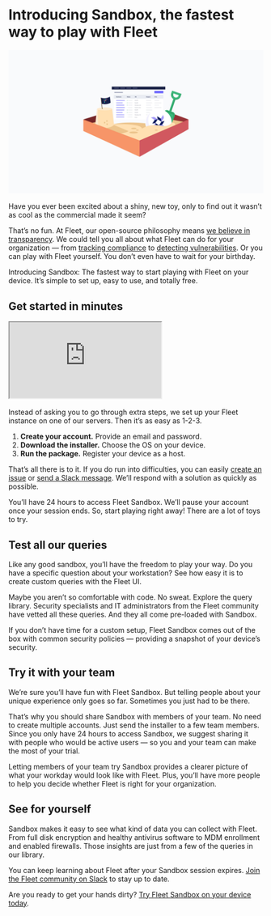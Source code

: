 # Introducing Sandbox, the fastest way to play with Fleet

![Fleet sandbox](../website/assets/images/articles/introducing-fleet-sandbox-1600x900@2x.jpg)

Have you ever been excited about a shiny, new toy, only to find out it wasn’t as cool as the commercial made it seem?

That’s no fun. At Fleet, our open-source philosophy means [we believe in transparency](https://fleetdm.com/transparency). We could tell you all about what Fleet can do for your organization — from [tracking compliance](https://fleetdm.com/securing/stay-on-course-with-your-security-compliance-goals) to [detecting vulnerabilities](https://fleetdm.com/engineering/linux-vulnerability-detection-with-oval-and-fleet). Or you can play with Fleet yourself. You don’t even have to wait for your birthday.

Introducing Sandbox: The fastest way to start playing with Fleet on your device. It’s simple to set up, easy to use, and totally free.

## Get started in minutes

<div purpose="embedded-content">
	<iframe src="https://www.youtube.com/embed/iQtdpZYxiqI" allowfullscreen></iframe>
</div>

Instead of asking you to go through extra steps, we set up your Fleet instance on one of our servers. Then it’s as easy as 1-2-3.

1. **Create your account.** Provide an email and password.
2. **Download the installer.** Choose the OS on your device.
3. **Run the package.** Register your device as a host.

That’s all there is to it. If you do run into difficulties, you can easily [create an issue](https://github.com/fleetdm/fleet/issues/new?assignees=&labels=bug%2C%3Areproduce&template=bug-report.md&title=) or [send a Slack message](https://fleetdm.com/slack). We’ll respond with a solution as quickly as possible.

You’ll have 24 hours to access Fleet Sandbox. We’ll pause your account once your session ends. So, start playing right away! There are a lot of toys to try.

## Test all our queries

Like any good sandbox, you’ll have the freedom to play your way. Do you have a specific question about your workstation? See how easy it is to create custom queries with the Fleet UI.

Maybe you aren’t so comfortable with code. No sweat. Explore the query library. Security specialists and IT administrators from the Fleet community have vetted all these queries. And they all come pre-loaded with Sandbox.

If you don’t have time for a custom setup, Fleet Sandbox comes out of the box with common security policies — providing a snapshot of your device’s security.

## Try it with your team

We’re sure you’ll have fun with Fleet Sandbox. But telling people about your unique experience only goes so far. Sometimes you just had to be there.

That’s why you should share Sandbox with members of your team. No need to create multiple accounts. Just send the installer to a few team members. Since you only have 24 hours to access Sandbox, we suggest sharing it with people who would be active users — so you and your team can make the most of your trial.

Letting members of your team try Sandbox provides a clearer picture of what your workday would look like with Fleet. Plus, you’ll have more people to help you decide whether Fleet is right for your organization.

## See for yourself

Sandbox makes it easy to see what kind of data you can collect with Fleet. From full disk encryption and healthy antivirus software to MDM enrollment and enabled firewalls. Those insights are just from a few of the queries in our library.

You can keep learning about Fleet after your Sandbox session expires. [Join the Fleet community on Slack](https://fleetdm.com/slack) to stay up to date.

Are you ready to get your hands dirty? [Try Fleet Sandbox on your device today](https://fleetdm.com/get-started).

<meta name="category" value="announcements">
<meta name="authorFullName" value="Chris McGillicuddy">
<meta name="authorGitHubUsername" value="chris-mcgillicuddy">
<meta name="publishedOn" value="2022-08-24">
<meta name="articleTitle" value="Introducing Sandbox, the fastest way to play with Fleet">
<meta name="articleImageUrl" value="../website/assets/images/articles/introducing-fleet-sandbox-1600x900@2x.jpg">
